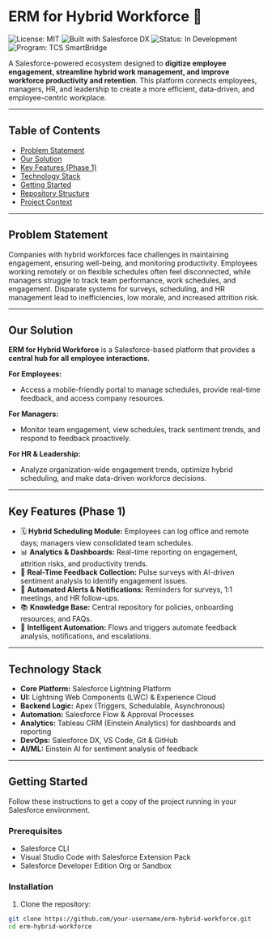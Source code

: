 # ERM for Hybrid Workforce 💼

![License: MIT](https://img.shields.io/badge/License-MIT-blue)
![Built with Salesforce DX](https://img.shields.io/badge/Built%20with-Salesforce%20DX-orange)
![Status: In Development](https://img.shields.io/badge/Status-In%20Development-brightgreen)
![Program: TCS SmartBridge](https://img.shields.io/badge/Program-TCS%20SmartBridge-purple)

A Salesforce-powered ecosystem designed to **digitize employee engagement, streamline hybrid work management, and improve workforce productivity and retention**. This platform connects employees, managers, HR, and leadership to create a more efficient, data-driven, and employee-centric workplace.

---

## Table of Contents
- [Problem Statement](#problem-statement)
- [Our Solution](#our-solution)
- [Key Features (Phase 1)](#key-features-phase-1)
- [Technology Stack](#technology-stack)
- [Getting Started](#getting-started)
- [Repository Structure](#repository-structure)
- [Project Context](#project-context)

---

## Problem Statement
Companies with hybrid workforces face challenges in maintaining engagement, ensuring well-being, and monitoring productivity. Employees working remotely or on flexible schedules often feel disconnected, while managers struggle to track team performance, work schedules, and engagement. Disparate systems for surveys, scheduling, and HR management lead to inefficiencies, low morale, and increased attrition risk.

---

## Our Solution
**ERM for Hybrid Workforce** is a Salesforce-based platform that provides a **central hub for all employee interactions**.

**For Employees:**  
- Access a mobile-friendly portal to manage schedules, provide real-time feedback, and access company resources.

**For Managers:**  
- Monitor team engagement, view schedules, track sentiment trends, and respond to feedback proactively.

**For HR & Leadership:**  
- Analyze organization-wide engagement trends, optimize hybrid scheduling, and make data-driven workforce decisions.

---

## Key Features (Phase 1)
- 🗓 **Hybrid Scheduling Module:** Employees can log office and remote days; managers view consolidated team schedules.  
- 📊 **Analytics & Dashboards:** Real-time reporting on engagement, attrition risks, and productivity trends.  
- 📝 **Real-Time Feedback Collection:** Pulse surveys with AI-driven sentiment analysis to identify engagement issues.  
- 🔔 **Automated Alerts & Notifications:** Reminders for surveys, 1:1 meetings, and HR follow-ups.  
- 📚 **Knowledge Base:** Central repository for policies, onboarding resources, and FAQs.  
- 🤖 **Intelligent Automation:** Flows and triggers automate feedback analysis, notifications, and escalations.

---

## Technology Stack
- **Core Platform:** Salesforce Lightning Platform  
- **UI:** Lightning Web Components (LWC) & Experience Cloud  
- **Backend Logic:** Apex (Triggers, Schedulable, Asynchronous)  
- **Automation:** Salesforce Flow & Approval Processes  
- **Analytics:** Tableau CRM (Einstein Analytics) for dashboards and reporting  
- **DevOps:** Salesforce DX, VS Code, Git & GitHub  
- **AI/ML:** Einstein AI for sentiment analysis of feedback  

---

## Getting Started

Follow these instructions to get a copy of the project running in your Salesforce environment.

### Prerequisites
- Salesforce CLI  
- Visual Studio Code with Salesforce Extension Pack  
- Salesforce Developer Edition Org or Sandbox  

### Installation
1. Clone the repository:  
```bash
git clone https://github.com/your-username/erm-hybrid-workforce.git
cd erm-hybrid-workforce
